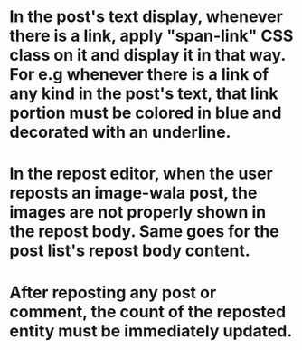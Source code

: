 # In the post's text display, whenever there is a link, apply "span-link" CSS class on it and display it in that way. For e.g whenever there is a link of any kind in the post's text, that link portion must be colored in blue and decorated with an underline.
# In the repost editor, when the user reposts an image-wala post, the images are not properly shown in the repost body. Same goes for the post list's repost body content.
# After reposting any post or comment, the count of the reposted entity must be immediately updated.